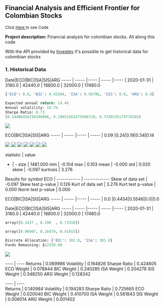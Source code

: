 ## Financial Analysis and Efficient Frontier for Colombian Stocks

<p style="font-size:13px">Click <a href="https://github.com/andjimbon/Efficient-Frontier-for-Colombian-Stocks/blob/master/Optimal_Portfolio_with_Colombian_Stocks.ipynb">Here </a>to see Code</p>

**Project description:** Financial analysis for colombian stocks. All along this code

With the API provided by [Investpy](https://investpy.readthedocs.io/index.html) it's possible to get historical data for colombian stocks 

### 1. Historical Data

Date|ECO|BIC|ISA|SIS|ARG
----- | ----- |----- | ----- |----- |
2020-01-31 | 3180.0 | 42440.0 | 18800.0 | 32000.0 | 17480.0

```python
{'ECO': 0.0, 'BIC': 0.43204, 'ISA': 0.56796, 'SIS': 0.0, 'ARG': 0.0} 

Expected annual return: 14.4%
Annual volatility: 19.7%
Sharpe Ratio: 0.73
(0.14406456150209906, 0.19653202475586729, 0.7330335179778285)
```

<img src="images/corr_ot.png?raw=true"/>


ECO|BIC|ISA|SIS|ARG
----- | ----- |----- | ----- |
0.09 |0.24|0.19|0.34|0.14


<img src="images/stock_price.png?raw=true"/>


<img src="images/stock_ret.png?raw=true"/>


<img src="images/cummulative_ret.png?raw=true"/>


<img src="images/matrix.png?raw=true"/>


<img src="images/ret_vs_vol.png?raw=true"/>


<img src="images/qqplot.png?raw=true"/>


<img src="images/efficient_front.png?raw=true"/>

statistic | value
- | -
size | 1481.000
min | -0.104
max | 0.103
mean | -0.000
std | 0.020
skew | -0.097
kurtosis | 3.276

Results for symbol ECO | 
------------ | -------------
Skew of data set | -0.097
Skew test p-value | 0.126
Kurt of data set | 3.276
Kurt test p-value | 0.000
Norm test p-value | 0.000

ECO|BIC|ISA|SIS|ARG
----- | ----- |----- | ----- |
0.0 |0.4454|0.5546|0.0|0.0


Date|ECO|BIC|ISA|SIS|ARG
----- | ----- |----- | ----- |----- |
2020-01-31 | 3180.0 | 42440.0 | 18800.0 | 32000.0 | 17480.0

```python
array([0.1437 , 0.196  , 0.73318])
```
```python
array([0.06907, 0.16479, 0.41915])
```
```python
Discrete Allocation: {'BIC': 102.0, 'ISA': 301.0}
Funds Remaining: $12320.00
```

<img src="images/linear_r.png?raw=true"/>



 ---- | ----
Returns     |  0.069986
Volatility   | 0.164826
Sharpe Ratio | 0.424605
ECO Weight   | 0.078844
BIC Weight   | 0.240285
ISA Weight   | 0.204278
SIS Weight   | 0.348250
ARG Weight   | 0.128342 


 ---- | ----      
Returns      | 0.140984
Volatility   | 0.194283
Sharpe Ratio | 0.725665
ECO Weight   | 0.020040
BIC Weight   | 0.410700
ISA Weight   | 0.561843
SIS Weight   | 0.006014
ARG Weight   | 0.001402



